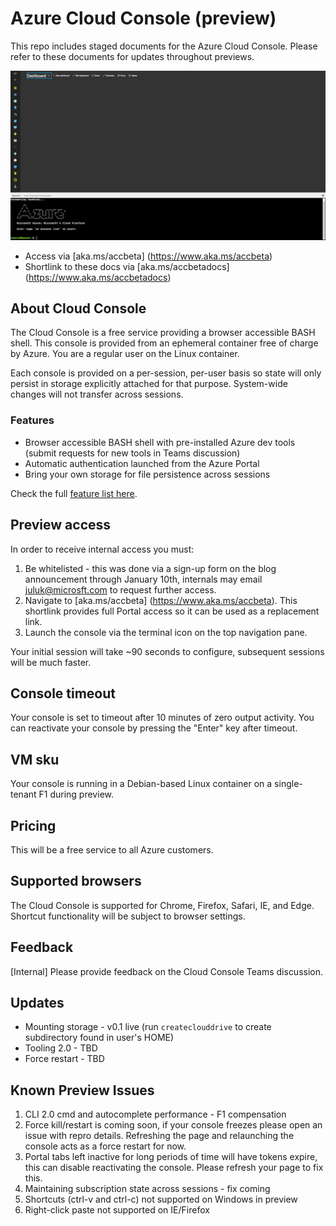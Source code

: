 # Azure Cloud Console (preview)
This repo includes staged documents for the Azure Cloud Console. Please refer to these documents for updates throughout previews.

![](media/beta-screenshot.png)

* Access via [aka.ms/accbeta] (https://www.aka.ms/accbeta)
* Shortlink to these docs via [aka.ms/accbetadocs] (https://www.aka.ms/accbetadocs)

## About Cloud Console
The Cloud Console is a free service providing a browser accessible BASH shell. 
This console is provided from an ephemeral container free of charge by Azure. You are a regular user on the Linux container.

Each console is provided on a per-session, per-user basis so state will only persist in storage explicitly attached for that purpose. 
System-wide changes will not transfer across sessions.

### Features
* Browser accessible BASH shell with pre-installed Azure dev tools (submit requests for new tools in Teams discussion)
* Automatic authentication launched from the Azure Portal
* Bring your own storage for file persistence across sessions

Check the full [feature list here](Concepts/acc-features.md).

## Preview access 
In order to receive internal access you must:

1. Be whitelisted - this was done via a sign-up form on the blog announcement through January 10th, internals may email juluk@microsft.com to request further access. <br>
2. Navigate to [aka.ms/accbeta] (https://www.aka.ms/accbeta). This shortlink provides full Portal access so it can be used as a replacement link. <br>
3. Launch the console via the terminal icon on the top navigation pane.

Your initial session will take ~90 seconds to configure, subsequent sessions will be much faster.

## Console timeout
Your console is set to timeout after 10 minutes of zero output activity. 
You can reactivate your console by pressing the "Enter" key after timeout.

## VM sku
Your console is running in a Debian-based Linux container on a single-tenant F1 during preview.

## Pricing
This will be a free service to all Azure customers.

## Supported browsers
The Cloud Console is supported for Chrome, Firefox, Safari, IE, and Edge. Shortcut functionality will be subject to browser settings.

## Feedback
[Internal] Please provide feedback on the Cloud Console Teams discussion.

## Updates
* Mounting storage - v0.1 live (run `createclouddrive` to create subdirectory found in user's HOME)
* Tooling 2.0 - TBD
* Force restart - TBD

## Known Preview Issues
1. CLI 2.0 cmd and autocomplete performance - F1 compensation
2. Force kill/restart is coming soon, if your console freezes please open an issue with repro details. Refreshing the page and relaunching the console acts as a force restart for now.
3. Portal tabs left inactive for long periods of time will have tokens expire, this can disable reactivating the console. Please refresh your page to fix this.
4. Maintaining subscription state across sessions - fix coming
5. Shortcuts (ctrl-v and ctrl-c) not supported on Windows in preview
6. Right-click paste not supported on IE/Firefox